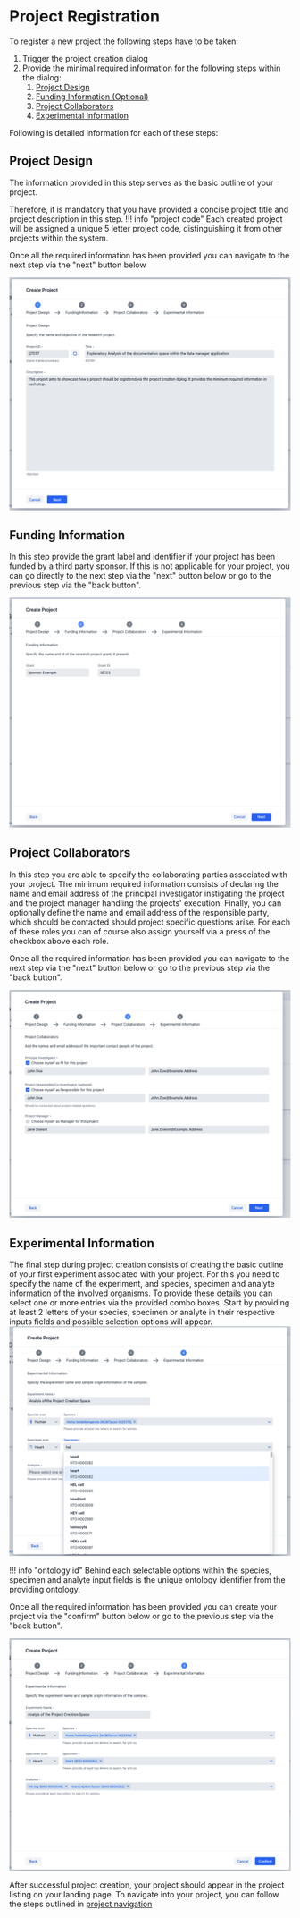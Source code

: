 # Project Registration

To register a new project the following steps have to be taken:

1. Trigger the project creation dialog
2. Provide the minimal required information for the following steps within the dialog:
    1. [Project Design](#project-design)
    2. [Funding Information (Optional)](#funding-information)
    3. [Project Collaborators](#project-collaborators)
    4. [Experimental Information](#experimental-information)

Following is detailed information for each of these steps:

## Project Design

The information provided in this step serves as the basic outline of your project.

Therefore, it is mandatory that you have provided a concise project title and project description in
this step.
!!! info "project code"
    Each created project will be assigned a unique 5 letter project code, distinguishing it from other projects within the system.

Once all the required information has been provided you can navigate to the next step via the "next"
button below

![project_design](images/project_design.png)

## Funding Information

In this step provide the grant label and identifier if your project has been funded by a third party
sponsor.
If this is not applicable for your project, you can go directly to the next step via the "next"
button below
or go to the previous step via the "back button".

![funding_information](images/funding_information.png)

## Project Collaborators

In this step you are able to specify the collaborating parties associated with your project.
The minimum required information consists of declaring the name and email address of the principal
investigator
instigating the project and the project manager handling the projects' execution.
Finally, you can optionally define the name and email address of the responsible party, which should
be contacted should project specific questions arise.
For each of these roles you can of course also assign yourself via a press of the checkbox above
each role.

Once all the required information has been provided you can navigate to the next step via the "next"
button below
or go to the previous step via the "back button".

![project_collaborators](images/project_collaborators.png)

## Experimental Information

The final step during project creation consists of creating the basic outline of your first
experiment
associated with your project.
For this you need to specify the name of the experiment, and species, specimen and analyte
information of the involved organisms.
To provide these details you can select one or more entries via the provided combo boxes.
Start by providing at least 2 letters of your species, specimen or analyte in their respective inputs
fields and possible selection options will appear.
![experimental_information](images/experimental_information_search.png)

!!! info "ontology id"
    Behind each selectable options within the species, specimen and analyte input fields
    is the unique ontology identifier from the providing ontology.

Once all the required information has been provided you can create your project via the "confirm"
button below or go to the previous step via the "back button".

![experimental_information](images/experimental_information.png)

After successful project creation, your project should appear in the project listing on your landing
page.
To navigate into your project, you can follow the steps outlined
in [project navigation](project_navigation.md)
